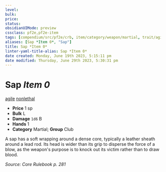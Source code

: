 ```yaml
---
level:
bulk:
price:
status:
obsidianUIMode: preview
cssclass: pf2e,pf2e-item
tags: [compendium/src/pf2e/crb, item/category/weapon/martial, trait/agile, trait/nonlethal]
aliases: [Sap *Item 0*, "Sap"]
title: Sap *Item 0*
linter-yaml-title-alias: Sap *Item 0*
date created: Monday, June 19th 2023, 5:15:11 pm
date modified: Thursday, June 29th 2023, 5:30:31 pm
---
```


# Sap *Item 0*

[agile](rules/traits/agile.md) [nonlethal](rules/traits/nonlethal.md)  

- **Price** 1 sp
- **Bulk** L
- **Damage** `1d6` B
- **Hands** 1
- **Category** Martial; **Group** Club

A sap has a soft wrapping around a dense core, typically a leather sheath around a lead rod. Its head is wider than its grip to disperse the force of a blow, as the weapon's purpose is to knock out its victim rather than to draw blood.

*Source: Core Rulebook p. 281*
